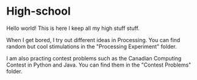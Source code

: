 # High-school

Hello world! This is here I keep all my high stuff stuff.

When I get bored, I try out different ideas in Processing. You can find random but cool stimulations in the "Processing Experiment" folder.  

I am also practing contest problems such as the Canadian Computing Contest in Python and Java. You can find them in the "Contest Problems" folder. 


